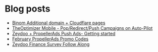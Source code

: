 # Blog posts
<!-- BLOG-POST-LIST:START -->
- [Binom Additional domain + Cloudflare pages](https://afflift.com/f/threads/binom-additional-domain-cloudflare-pages.10386/)
- [TheOptimizer Mobile - Pop/Redirect/Push Campaigns on Auto-Pilot](https://afflift.com/f/threads/theoptimizer-mobile-pop-redirect-push-campaigns-on-auto-pilot.1514/)
- [Zeydoo + PropellerAds Push Ads- Getting started](https://afflift.com/f/threads/zeydoo-propellerads-push-ads-getting-started.10385/)
- [February PropellerAds Promo Codes](https://afflift.com/f/threads/february-propellerads-promo-codes.10344/)
- [Zeydoo Finance Survey Follow Along](https://afflift.com/f/threads/zeydoo-finance-survey-follow-along.10174/)
<!-- BLOG-POST-LIST:END -->
